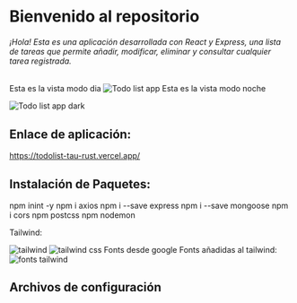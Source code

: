 # Bienvenido al repositorio

###### ¡Hola! Esta es una aplicación desarrollada con React y Express, una lista de tareas que permite añadir, modificar, eliminar y consultar cualquier tarea registrada.
Esta es la vista modo dia
![Todo list app](https://user-images.githubusercontent.com/116750999/217999984-71332e65-3c97-4012-bc0f-b748c2051e58.PNG)
Esta es la vista modo noche

![Todo list app dark](https://user-images.githubusercontent.com/116750999/218000028-ab69c57b-25fc-4c0e-9610-6d937b895194.PNG)

## Enlace de aplicación: 
https://todolist-tau-rust.vercel.app/

## Instalación de Paquetes:
npm inint -y
npm i axios 
npm i --save express
npm i --save mongoose
npm i cors
npm postcss
npm nodemon

Tailwind:

![tailwind](https://user-images.githubusercontent.com/116750999/218152005-95a6f5be-c9f8-443d-9d10-6f0b8549efbf.PNG)
![tailwind css](https://user-images.githubusercontent.com/116750999/218152017-e9638ec5-d016-4103-8393-a7e34a1dd03b.PNG)
Fonts desde google Fonts añadidas al tailwind:
![fonts tailwind](https://user-images.githubusercontent.com/116750999/218152022-de6f15c3-0c0c-4f5a-9927-31cffa253863.PNG)

## Archivos de configuración


